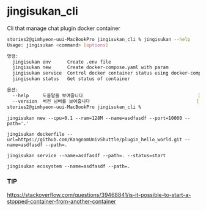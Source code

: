 # jingisukan_cli
Cli that manage chat plugin docker container

```bash
stories2@gimhyeon-uui-MacBookPro jingisukan_cli % jingisukan --help                           
Usage: jingisukan <command> [options]

명령:
  jingisukan env      Create .env file
  jingisukan new      Create docker-compose.yaml with param
  jingisukan service  Control docker container status using docker-compose
  jingisukan status   Get status of container

옵션:
  --help     도움말을 보여줍니다                                          [여부]
  --version  버전 넘버를 보여줍니다                                       [여부]
stories2@gimhyeon-uui-MacBookPro jingisukan_cli % 
```


```
jingisukan new --cpu=0.1 --ram=128M --name=asdfasdf --port=10000 --path='.'
```

```
jingisukan dockerfile --url=https://github.com/KangnamUnivShuttle/plugin_hello_world.git --name=asdfasdf --path=.
```

```
jingisukan service --name=asdfasdf --path=. --status=start
```

```
jingisukan ecosystem --name=asdfasdf --path=.
```

### TIP

https://stackoverflow.com/questions/39468841/is-it-possible-to-start-a-stopped-container-from-another-container